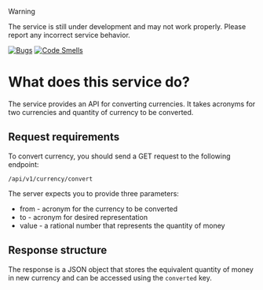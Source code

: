 > [!WARNING]
> The service is still under development and may not work properly. Please report any incorrect service behavior.

[![Bugs](https://sonarcloud.io/api/project_badges/measure?project=4m09u5_spring-currency-converter&metric=bugs)](https://sonarcloud.io/summary/new_code?id=4m09u5_spring-currency-converter)
[![Code Smells](https://sonarcloud.io/api/project_badges/measure?project=4m09u5_spring-currency-converter&metric=code_smells)](https://sonarcloud.io/summary/new_code?id=4m09u5_spring-currency-converter)

# What does this service do?
The service provides an API for converting currencies. It takes acronyms for two currencies and quantity of currency to be converted.

## Request requirements
To convert currency, you should send a GET request to the following endpoint:

```
/api/v1/currency/convert
```

The server expects you to provide three parameters:
* from - acronym for the currency to be converted
* to - acronym for desired representation
* value - a rational number that represents the quantity of money

## Response structure
The response is a JSON object that stores the equivalent quantity of money in new currency and can be accessed using the `converted` key.
